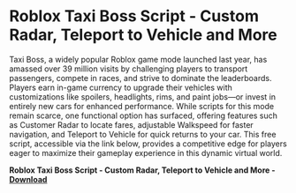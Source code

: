 <h1>Roblox Taxi Boss Script - Custom Radar, Teleport to Vehicle and More</h1>

Taxi Boss, a widely popular Roblox game mode launched last year, has amassed over 39 million visits by challenging players to transport passengers, compete in races, and strive to dominate the leaderboards. Players earn in-game currency to upgrade their vehicles with customizations like spoilers, headlights, rims, and paint jobs—or invest in entirely new cars for enhanced performance. While scripts for this mode remain scarce, one functional option has surfaced, offering features such as Customer Radar to locate fares, adjustable Walkspeed for faster navigation, and Teleport to Vehicle for quick returns to your car. This free script, accessible via the link below, provides a competitive edge for players eager to maximize their gameplay experience in this dynamic virtual world.

**Roblox Taxi Boss Script - Custom Radar, Teleport to Vehicle and More - [Download](https://www.dlgram.com/public/files/api.php?shortened=BgIrN0)**


